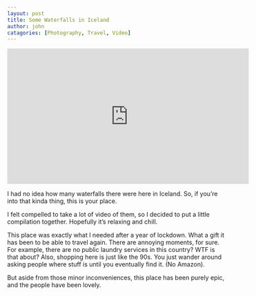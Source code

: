 ```yaml
---
layout: post
title: Some Waterfalls in Iceland
author: john
catagories: [Photography, Travel, Video]
---
```


<div class="video-wrapper">
<iframe width="560" height="315" src="https://www.youtube.com/embed/Hf9711K5nXc" title="YouTube video player" frameborder="0" allow="accelerometer; autoplay; clipboard-write; encrypted-media; gyroscope; picture-in-picture" allowfullscreen></iframe>
</div>

I had no idea how many waterfalls there were here in Iceland. So, if you’re into that kinda thing, this is your place.

I felt compelled to take a lot of video of them, so I decided to put a little compilation together. Hopefully it’s relaxing and chill. 

This place was exactly what I needed after a year of lockdown. What a gift it has been to be able to travel again. There are annoying moments, for sure. For example, there are no public laundry services in this country? WTF is that about? Also, shopping here is just like the 90s. You just wander around asking people where stuff is until you eventually find it. (No Amazon).

But aside from those minor inconveniences, this place has been purely epic, and the people have been lovely.
